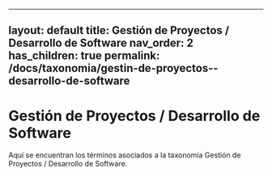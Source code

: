
---
layout: default
title: Gestión de Proyectos / Desarrollo de Software
nav_order: 2
has_children: true
permalink: /docs/taxonomia/gestin-de-proyectos--desarrollo-de-software
---

# Gestión de Proyectos / Desarrollo de Software

Aquí se encuentran los términos asociados a la taxonomía Gestión de Proyectos / Desarrollo de Software.
